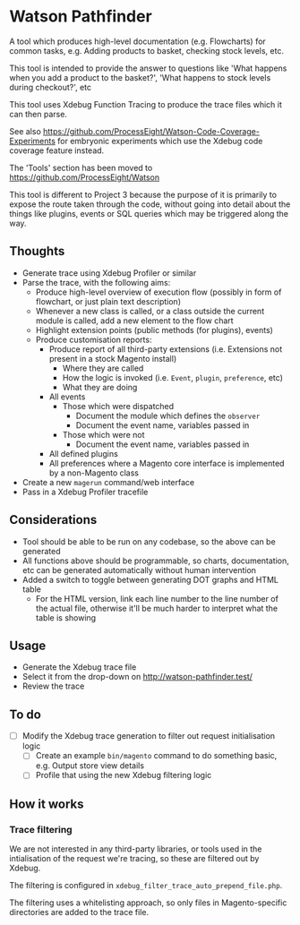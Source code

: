 # Watson Pathfinder

A tool which produces high-level documentation (e.g. Flowcharts) for common tasks, e.g. Adding products to basket, checking stock levels, etc.

This tool is intended to provide the answer to questions like 'What happens when you add a product to the basket?', 'What happens to stock levels during checkout?', etc

This tool uses Xdebug Function Tracing to produce the trace files which it can then parse.

See also https://github.com/ProcessEight/Watson-Code-Coverage-Experiments for embryonic experiments which use the Xdebug code coverage feature instead.

The 'Tools' section has been moved to https://github.com/ProcessEight/Watson 

This tool is different to Project 3 because the purpose of it is primarily to expose the route taken through the code, without going into detail about the things like plugins, events or SQL queries which may be triggered along the way.

## Thoughts

* Generate trace using Xdebug Profiler or similar
* Parse the trace, with the following aims:
    * Produce high-level overview of execution flow (possibly in form of flowchart, or just plain text description)
    * Whenever a new class is called, or a class outside the current module is called, add a new element to the flow chart
    * Highlight extension points (public methods (for plugins), events)
    * Produce customisation reports:
        * Produce report of all third-party extensions (i.e. Extensions not present in a stock Magento install)
            * Where they are called
            * How the logic is invoked (i.e. `Event`, `plugin`, `preference`, etc)
            * What they are doing
        * All events
            * Those which were dispatched
                * Document the module which defines the `observer`
                * Document the event name, variables passed in
            * Those which were not
                * Document the event name, variables passed in
        * All defined plugins
        * All preferences where a Magento core interface is implemented by a non-Magento class
* Create a new `magerun` command/web interface
* Pass in a Xdebug Profiler tracefile

## Considerations

- Tool should be able to be run on any codebase, so the above can be generated
- All functions above should be programmable, so charts, documentation, etc can be generated automatically without human intervention
- Added a switch to toggle between generating DOT graphs and HTML table
    - For the HTML version, link each line number to the line number of the actual file, otherwise it'll be much harder to interpret what the table is showing

## Usage

- Generate the Xdebug trace file
- Select it from the drop-down on http://watson-pathfinder.test/
- Review the trace

## To do

- [ ] Modify the Xdebug trace generation to filter out request initialisation logic
    - [ ] Create an example `bin/magento` command to do something basic, e.g. Output store view details
    - [ ] Profile that using the new Xdebug filtering logic 

## How it works

### Trace filtering

We are not interested in any third-party libraries, or tools used in the intialisation of the request we're tracing, so these are filtered out by Xdebug.

The filtering is configured in `xdebug_filter_trace_auto_prepend_file.php`.

The filtering uses a whitelisting approach, so only files in Magento-specific directories are added to the trace file.
